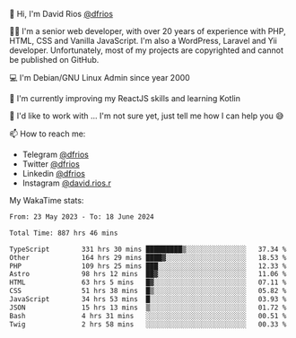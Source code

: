 👋 Hi, I'm David Rios [@dfrios](https://github.com/dfrios)

👨‍💻 I'm a senior web developer, with over 20 years of experience with PHP, HTML, CSS and Vanilla JavaScript. I'm also a WordPress, Laravel and Yii developer. Unfortunately, most of my projects are copyrighted and cannot be published on GitHub.

💻 I'm Debian/GNU Linux Admin since year 2000

🌱 I'm currently improving my ReactJS skills and learning Kotlin

💞️ I'd like to work with ... I'm not sure yet, just tell me how I can help you 😅


📫 How to reach me:
* Telegram [@dfrios](https://t.me/dfrios)
* Twitter [@dfrios](https://twitter.com/dfrios)
* Linkedin [@dfrios](https://linkedin.com/in/dfrios)
* Instagram [@david.rios.r](https://instagram.com/david.rios.r)



My WakaTime stats:
<!--START_SECTION:waka-->

```txt
From: 23 May 2023 - To: 18 June 2024

Total Time: 887 hrs 46 mins

TypeScript        331 hrs 30 mins █████████▒░░░░░░░░░░░░░░░   37.34 %
Other             164 hrs 29 mins ████▓░░░░░░░░░░░░░░░░░░░░   18.53 %
PHP               109 hrs 25 mins ███░░░░░░░░░░░░░░░░░░░░░░   12.33 %
Astro             98 hrs 12 mins  ██▓░░░░░░░░░░░░░░░░░░░░░░   11.06 %
HTML              63 hrs 5 mins   █▓░░░░░░░░░░░░░░░░░░░░░░░   07.11 %
CSS               51 hrs 38 mins  █▒░░░░░░░░░░░░░░░░░░░░░░░   05.82 %
JavaScript        34 hrs 53 mins  █░░░░░░░░░░░░░░░░░░░░░░░░   03.93 %
JSON              15 hrs 13 mins  ▒░░░░░░░░░░░░░░░░░░░░░░░░   01.72 %
Bash              4 hrs 31 mins   ░░░░░░░░░░░░░░░░░░░░░░░░░   00.51 %
Twig              2 hrs 58 mins   ░░░░░░░░░░░░░░░░░░░░░░░░░   00.33 %
```

<!--END_SECTION:waka-->
